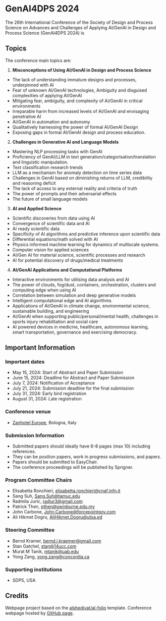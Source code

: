 # GenAI4DPS 2024

The 26th International Conference of the Society of Design and Process Science on Advances and Challenges of Applying AI/GenAI in Design and Process Science (GenAI4DPS 2024) is 

## Topics

The conference main topics are:

1. **Misconceptions of Using AI/GenAI in Design and Process Science**
- The lack of understanding immature designs and processes, underpinned with AI
- Fear of unknown AI/GenAI technologies, Ambiguity and disguised complexities of applying AI/GenAI
- Mitigating fear, ambiguity, and complexity of Ai/GenAI in critical environments
- Irreparable harm from increased levels of AI/GenAI and envisaging penetrative AI
- AI/GenAI in automation and autonomy
- Qualitatively harnessing the power of formal AI/GenAI Design
- Exposing gaps in formal AI/GenAI design and process education.

2. **Challenges in Generative AI and Language Models**
- Mastering NLP processing tasks with GenAI
- Proficiency of GenAI/LLM in text generation/categorisation/translation and linguistic manipulation.
- Text classification research trends
- LLM as a mechanism for anomaly detection on time series data
- Challenges in GenAI based on diminishing returns of LLM, credibility and reasoning deficit
- The lack of access to any external reality and criteria of truth
- The power of prompts and their adversarial effects
- The future of small language models

3. **AI and Applied Science**
- Scientific discoveries from data using AI
- Convergence of scientific data and AI
- AI ready scientific data
- Specificity of AI algorithms and predictive inference upon scientific data
- Differential equations/math solved with AI
- Physics informed machine learning for dynamics of multiscale systems.
- Computer vision for applied sciences
- AI/Gen AI for material science, scientific processes and research
- AI for potential discovery of drugs/medical treatments

4. **AI/GenAI Applications and Computational Platforms**
- Interactive environments for utilising data analysis and AI
- The power of clouds, fog/dust, containers, orchestration, clusters and computing edge when using AI
- Correlation between simulation and deep generative models
- Intelligent computational edge and AI algorithms
- Applications of AI/GenAI in climate change, environmental science, sustainable building, and engineering
- AI/GenAI when supporting public/personal/mental health, challenges in sports injury rehabilitation and social care
- AI powered devices in medicine, healthcare, autonomous learning, smart transportation, governance and exercising democracy.

## Important Information

### Important dates

- May 15, 2024: Start of Abstract and Paper Submission
- June 15, 2024: Deadline for Abstract and Paper Submission
- July 7, 2024: Notification of Acceptance
- July 21, 2024: Submission deadline for the final submission
- July 31, 2024: Early bird registration
- August 31, 2024: Late registration

### Conference venue

- [Zanhotel Europe](https://www.zanhotel.it/hotel-europa-bologna), Bologna, Italy

### Submission Information

- Submitted papers should ideally have 6-8 pages (max 10) including references.
- They can be position papers, work in progress submissions, and papers.
- Papers should be submitted to EasyChair.
- The conference proceedings will be published by Sprigner.

### Program Committee Chairs

- Elisabetta Ronchieri, elisabetta.ronchieri@cnaf.infn.it
- Sang Suh, Sang.Suh@tamuc.edu
- Radmila Juric, radjur3@gmail.com
- Patrick Then, pthen@swinburne.edu.my
- John Carbone, John.Carbone@forcepointgov.com
- Ali Hikmet Dogru, AliHikmet.Dogru@utsa.ed

### Steering Committee

- Bernd Kramer, bernd.j.kraemer@gmail.com
- Stan Gatchel, stan@14ucc.com
- Murat M Tanik, mtanik@uab.edu
- Yong Zang, yong.zang@concordia.ca

### Supporting institutions

- SDPS, USA

## Credits

Webpage project based on the [alshedivat/al-folio](https://github.com/alshedivat/al-folio) template.
Conference webpage hosted by [GitHub page](https://pages.github.com).


